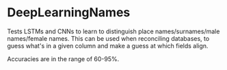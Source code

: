 # DeepLearningNames
Tests LSTMs and CNNs to learn to distinguish place names/surnames/male names/female names. 
This can be used when reconciling databases, to guess what's in a given column and make a guess at which fields align.

Accuracies are in the range of 60-95%.
